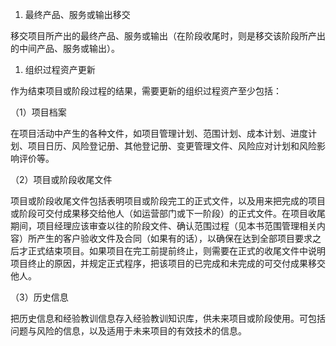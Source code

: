 
1. 最终产品、服务或输出移交

移交项目所产出的最终产品、服务或输出（在阶段收尾时，则是移交该阶段所产出的中间产品、服务或输出）。

1. 组织过程资产更新

作为结束项目或阶段过程的结果，需要更新的组织过程资产至少包括：

（1）项目档案

在项目活动中产生的各种文件，如项目管理计划、范围计划、成本计划、进度计划、项目日历、风险登记册、其他登记册、变更管理文件、风险应对计划和风险影响评价等。

（2）项目或阶段收尾文件

项目或阶段收尾文件包括表明项目或阶段完工的正式文件，以及用来把完成的项目或阶段可交付成果移交给他人（如运营部门或下一阶段）的正式文件。在项目收尾期间，项目经理应该审查以往的阶段文件、确认范围过程（见本书范围管理相关内容）所产生的客户验收文件及合同（如果有的话），以确保在达到全部项目要求之后才正式结束项目。如果项目在完工前提前终止，则需要在正式的收尾文件中说明项目终止的原因，并规定正式程序，把该项目的已完成和未完成的可交付成果移交他人。

（3）历史信息

把历史信息和经验教训信息存入经验教训知识库，供未来项目或阶段使用。可包括问题与风险的信息，以及适用于未来项目的有效技术的信息。
